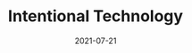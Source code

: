 ---
layout: blocks
title: Intentional Technology
date: 2021-07-21
page_sections:
  - block: header-2
    logo: '/uploads/logo.png'
    title: Intentional Technology Moai
    cta:
      url: '#signup'
      button_text: Register
  - block: hero-1
    headline: <strong>Reclaim your life from addictive technology.</strong>
    content:
      Make technology work for you. Not the other way around.
      <hr style="width:50%; margin:auto;">
      <p>
        Introducing our free 30 day group accountability program. <br>
        Cohort 5 runs from Sep 10 - Oct 10. <br>
        <strong>Registration closes on Sep 9.</strong>
        <!-- <strong>Registration is now closed.</strong> -->
      </p>
    cta:
      enabled: true
      url: '#signup'
      button_text: 'Join for Free'
      # button_text: 'Join the Waitlist'
  - block: three-column-1
    class: circle
    title:
      headline: Who this program is for
    col_1:
      image:
        image: '/uploads/student.jpeg'
        alt_text: Student
      headline: Students
      content: Do you struggle with procrastination and waste too much time on the Internet?
    col_2:
      image:
        image: '/uploads/professional.jpeg'
        alt_text: Professional
      headline: Professionals
      content: Do you spend your precious free time on screens instead of working towards your personal goals?
    col_3:
      image:
        image: '/uploads/entrepreneur.jpeg'
        alt_text: Entrepreneur
      headline: Entrepreneur
      content: Do you feel constantly distracted and unable to do deep, focused work?
  - block: three-column-1
    class: alt
    title:
      headline: Be more productive, happy and fulfilled
      caption: Experience a better life in 5 weeks
    col_1:
      headline: Improved Productivity
      content: Free yourself from mindless distractions that impede on your goals. Get more done.
    col_2:
      headline: Better Mental Health
      content: Addictive technology is the 21st century cigarette. Kick the habit and be happier.
    col_3:
      headline: Greater Fulfillment
      content: Cultivate high-quality leisure to be more energized and fulfilled.
  - block: three-column-1
    numbers: true
    title:
      headline: How it works
    col_1:
      image:
        image: '/uploads/community.png'
        alt_text: Community
      headline: Meet your Cohort
      content: After registration, you're placed into a <em>“Moai”</em> - your intimate cohort of 4 people. You are each other’s source of motivation, accountability and shared learning. There's nothing quite like growing together!
    col_2:
      image:
        image: '/uploads/challenge.png'
        alt_text: Challenge
      headline: Follow your Challenge
      content: Every week, you follow your own challenge and share your insights with your Moai via a quick, guided questionnaire. If you don't do this, your card is charged to charity (not us). Skin in the game!
    col_3:
      image:
        image: '/uploads/healthy-lifestyle.png'
        alt_text: Healthy Lifestyle
      headline: Finish!
      content: You are now a changed person! Pay us what you think it was worth after the program ends and only if you see results. We only make money if you succeed.
  - block: three-column-1
    slug: signup
    class: alt
    title:
      headline: Register
    col_1:
      headline: Dates
      content:
        Runs for 30 days. September 10 - October 10.
    col_2:
      headline: Time Commitment
      content:
        15 minutes per weekly check-in. Due every Sunday (mandatory).
    col_3:
      headline: Stake
      content:
        You will be charged $100 to charity - only if you don't complete the program.
  # - block: three-column-1
  #   class: alt
  #   title:
  #     headline: Specifics
  #   col_1:
  #     headline: Dates
  #     content:
  #       <ul>
  #       <li>Runs for 30 days. September 10 to October 10. </li>
  #       <li>Registration closes on August 3.</li>
  #       </ul>
  #   col_2:
  #     headline: Check-Ins
  #     content:
  #       <ul>
  #       <li>Check-ins are mandatory. They only take 20 minutes to complete.</li>
  #       <li>There are 5 in total - due every Sunday (Aug 8, 15, 22, 29, Sep 5).</li>
  #       <li>Your answers are shared with your Moai.</li>
  #       </ul>
  #   col_3:
  #     headline: Cost
  #     content:
  #       <ul>
  #       <li>It's free to participate, but a credit card is required to register.</li>
  #       <li>You will be charged $100 to charity (not us) if you don't submit all the check-ins on time.</li>
  #       <li>Upon completing the program, you can pay us what you want.</li>
  #       </ul>
  # - block: one-column-1
  #   headline: Join the Waitlist
  #   content: Registration is closed. Join the waitlist to get notified of the next program.
  #   class: alt
  - block: registration-bar
    class: alt
    # url: https://formspree.io/f/xeqvrpej
  - block: faqs
    title:
      headline: FAQs
    faqs:
      - question: What is the time commitment?
        answer: The weekly check-ins are due every Sunday and take 15 minutes to complete. That’s it! During the week, you’ll be following your challenge and occasionally sharing your progress (asynchronously via message) with your Moai.
      - question: Why is a credit card required to register?
        answer: The program is free to join, but we need your credit card to donate to charity on your behalf if you don't complete the program.
      - question: What if I check in consistently, but fail to reach my goals? Will I be charged?
        answer: Nope. As long as you complete all the check-ins on time, you won’t be charged. We believe in self-compassion, understanding and self-love over anything else, including hitting external goals. Sustainable growth and success not only starts with those things, but it requires them.
      - question: How is this different from a course?
        answer: The program is focused on application, not theory. There will be very limited content and just enough structure for participants to grow at their own pace. It is the best of both worlds - the community of a class paired with the independence of self-learning.
      - question: What if I have questions or sticking points along the way?
        answer: Ask away to your Moai - that’s what they’re there for!
      - question: What is a Moai?
        answer: A Moai is a social support group. The concept originated in Okinawa, Japan - it means "meeting for a common purpose" in Japanese. According to research, they are considered one of the leading factors of the longevity of lifespan of the Okinawan people, making the region among the highest concentration of centenarians in the world.
  - block: footer-1
    class: alt
    content: 'Made with ❤︎ in NYC · team@themoai.org'
---